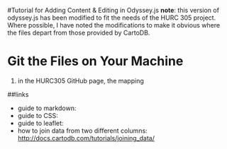 #Tutorial for Adding Content & Editing in Odyssey.js
__note__: this version of odyssey.js has been modified to fit the needs of the HURC 305 project.  
Where possible, I have noted the modifications to make it obvious where the files depart from those provided by CartoDB.

# Git the Files on Your Machine
 1. in the HURC305 GitHub page, the mapping

##links

* guide to markdown: 
* guide to CSS: 
* guide to leaflet:
* how to join data from two different columns: http://docs.cartodb.com/tutorials/joining_data/